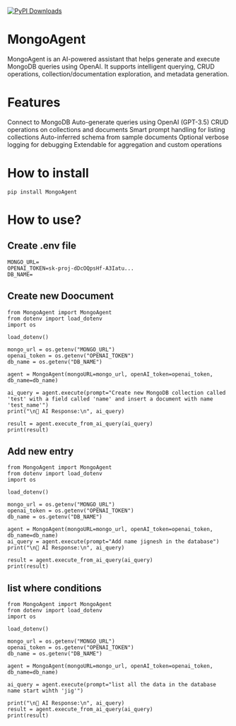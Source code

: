 [![PyPI Downloads](https://static.pepy.tech/badge/mongoagent)](https://pepy.tech/projects/mongoagent)

# MongoAgent
MongoAgent is an AI-powered assistant that helps generate and execute MongoDB queries using OpenAI. It supports intelligent querying, CRUD operations, collection/documentation exploration, and metadata generation.

# Features
Connect to MongoDB
Auto-generate queries using OpenAI (GPT-3.5)
CRUD operations on collections and documents
Smart prompt handling for listing collections
Auto-inferred schema from sample documents
Optional verbose logging for debugging
Extendable for aggregation and custom operations


# How to install
```
pip install MongoAgent
```
# How to use?
## Create .env file 
```
MONGO_URL=
OPENAI_TOKEN=sk-proj-dDcOQpsHf-A3Iatu...
DB_NAME=
```

## Create new Doocument
```
from MongoAgent import MongoAgent
from dotenv import load_dotenv
import os

load_dotenv()

mongo_url = os.getenv("MONGO_URL")
openai_token = os.getenv("OPENAI_TOKEN")
db_name = os.getenv("DB_NAME")

agent = MongoAgent(mongoURL=mongo_url, openAI_token=openai_token, db_name=db_name)

ai_query = agent.execute(prompt="Create new MongoDB collection called 'test' with a field called 'name' and insert a document with name 'test_name'")
print("\n🤖 AI Response:\n", ai_query)

result = agent.execute_from_ai_query(ai_query)
print(result)
```

## Add new entry 
```
from MongoAgent import MongoAgent
from dotenv import load_dotenv
import os

load_dotenv()

mongo_url = os.getenv("MONGO_URL")
openai_token = os.getenv("OPENAI_TOKEN")
db_name = os.getenv("DB_NAME")

agent = MongoAgent(mongoURL=mongo_url, openAI_token=openai_token, db_name=db_name)
ai_query = agent.execute(prompt="Add name jignesh in the database")
print("\n🤖 AI Response:\n", ai_query)

result = agent.execute_from_ai_query(ai_query)
print(result)
```


## list where conditions 
```
from MongoAgent import MongoAgent
from dotenv import load_dotenv
import os

load_dotenv()

mongo_url = os.getenv("MONGO_URL")
openai_token = os.getenv("OPENAI_TOKEN")
db_name = os.getenv("DB_NAME")

agent = MongoAgent(mongoURL=mongo_url, openAI_token=openai_token, db_name=db_name)

ai_query = agent.execute(prompt="list all the data in the database name start wihth 'jig'")

print("\n🤖 AI Response:\n", ai_query)
result = agent.execute_from_ai_query(ai_query)
print(result)
```

